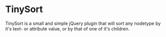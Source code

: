 TinySort
========

TinySort is a small and simple jQuery plugin that will sort any nodetype by it's text- or attribute value, or by that of one of it's children.